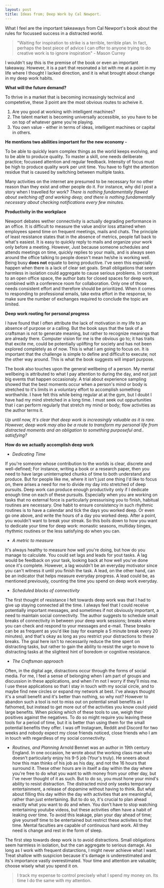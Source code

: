 ```yaml
---
layout: post
title: Ideas from; Deep Work by Cal Newport.
---
```


What I feel are the important takeaways from Cal Newport's book about the rules for focussed success in a distracted world.

> "Waiting for inspiration to strike is a terrible, terrible plan. In fact, perhaps the best piece of advice I can offer to anyone trying to do creative work is to ignore inspiration" - Mason Currey

I wouldn't say this is the premise of the book or even an important takeaway. However, it is a part that resonated a lot with me at a point in my life where I thought I lacked direction, and it is what brought about change in my deep work habits.

**What will the future demand?**

To thrive in a market that is becoming increasingly technical and competetive, these 3 point are the most obvious routes to acheive it.
1. Are you good at working with intelligent machines?
2. The talent market is becoming universally accessible, so you have to be on top of whatever game you're playing.
3. You own value - either in terms of ideas, intelligent machines or capital in others.

**He mentions two abilities important for the new economy -**

To be able to quickly learn complex things as the world keeps evolving, and to be able to produce quality.
To master a skill, one needs deliberate practice; focussed attention and regular feedback. Intensity of focus must be high to produce quality work per unit time. You have to fight the attention residue that is caused by switching between multiple tasks.

Many activities on the internet are presumed to be necessary for no other reason than they exist and other people do it. For instance, why did I post a story when I travelled for work? *There is nothing fundamentally flawed about switching off and working deep; and there is nothing fundamentally necessary about checking notifications every few minutes.*

**Productivity in the workplace**

Newport debates wether connectivity is actually degrading performance in an office. It is difficult to measure the value and/or loss attained when employees spend time on frequent meetings, mails and chats. The principle of least resistance states that in the absence of metrics, people fall back to what's easiest. It is easy to quickly reply to mails and organize your work only before a meeting. However, Just because someone schedules and attends meetings on time, quickly replies to your mails, and is always seen around the office talking to people doesn't mean he/she is working well. Being busy **does not** equate to being productive. I've seen this especially happen when there is a lack of clear set goals. Small obligations that seem harmless in isolation could aggregate to cause serious problems. In contrast to an open office space, the author bats for closed spaces for deep work, combined with a conference room for collaboration. Only one of those needs consistent effort and therefore should be prioritized. When it comes to responding to professional emails, take extra effort in the response, to make sure the number of exchanges required to conclude the topic are limited.


**Deep work rooting for personal progress** 

I have found that I often attribute the lack of motivation in my life to an absence of purpose or a calling. But the book says that the task of a craftsman is not to generate meaning, but rather to recognize meanings that are already there. Computer vision for me is the obvious go to; it has traits that excite me, could be potentially uplifting for society and has not been explored completely as of now. This is what I am going to focus on. It is important that the challenge is simple to define and difficult to execute; not the other way around. This is what the book suggests will impart purpose. 

The book also touches upon the general wellbeing of a person. My mental wellbeing is attributed to what I pay attention to during the day, and not just big events that happen occasionaly. A trial about experience sampling showed that the best moments occur when a person's mind or body is stretched to it's limits in a voluntary effort to accomplish something worthwhile. I have felt this while being regular at at the gym, but I doubt I have had my mind stretched in a long time. I must seek out oppurtunities that i can perform regularly that stretch my mind or body; flow activities as the author terms it.

*Up until now, It's clear that deep work is increasingly valuable as it is rare. However, deep work may also be a route to transform my personal life from distracted moments and an obligation to something purposeful and.. satisfying?*

**How do we actually accomplish deep work**

- *Dedicating Time*

If you're someone whose contribution to the worlds is clear, discrete and well-defined; For instance, writing a book or a research paper, then you need to have large uninterrupted chunks of time to both understand and produce.
But for people like me, where it isn't just one thing I'd like to focus on, there arises a need for me to divide my day into stretched of deep pursuits. Deep work can produce enough productivity only if I dedicate enough time on each of these pursuits. Especially when you are working on tasks that no external force is particularly pressurising you to finish, habitual routines are necessary. One habit to ensure consistency in such rhythmic routines is to have a calendar and tick the days you worked deep. Or even go one above, and write the hours of a day you worked deep. After a point, you wouldn't want to break your streak.
So this boils down to how you want to dedicate your time for deep work: monastic seasons, multiday binges, rhythmic routines or the less satisfying do when you can.

- *A metric to measure*

It's always healthy to measure how well you're doing, but how do you manage to calculate. You could set lags and leads for yout tasks. A lag would be feedback on your task, looking back at how well you've done once it's complete. However, a lag wouldn't be an everyday motivator since you can't witness it until you finish the task. A lead, on the other hand, can be an indicator that helps measure everyday progress. A lead could be, as mentioned previously, counting the time you spend on deep work everyday.

- *Scheduled blocks of connectivity*

The first thought of resistance I felt towards deep work was that I had to give up staying connected all the time. I always feel that I could receive potentially important messages, and sometimes if not obviously important, a need to maintain social connectivity. The author suggests to schedule small breaks of connectivity in between your deep work sessions; breaks where you can check and respond to your messages and e-mail. These breaks can be as frequent as you'd like (say for example a 5 minute break every 20 minutes), and that's okay as long as you restrict your distractions to these breaks. The goal here isn't to necessarily reduce the time spent on distracting tasks, but rather to gain the ability to resist the urge to move to distracting tasks at the slightest hint of boredom or cognitive resistance.

- *The Craftsman approach*

Often, in the digital age, distractions occur through the forms of social media. For me, I feel a sense of belonging when I am part of groups and discussion in these applications, and when I'm not I worry if they'll miss me. I use these applications so that I stay in touch with my social circle, and to maybe find new circles or expand my network at best. I've always thought it's a small benefit and it's better than nothing, so why not? However to abandon such a tool is not to miss out on potential small benefits as I fathomed, but instead to get more out of the activities you know could yield large benefits. When picking which of these tools to use, weigh their positives against the negatives. To do so might require you leaving these tools for a period of time, but it is better than using them for the small potential benefits they offer. I was off Instagram, Reddit and Discord for two weeks and nobody expect my close friends noticed, close friends who I am in touch with regardless of my social connectivity.

- *Routines, and Planning*
Arnold Bennet was an author in 19th century England. In one occasion, he wrote about the working class man who doesn't particularly enjoy his 9-5 job (Your's truly). He sneers about how this man thinks of his job as his day, and not the 16 hours that surround it. These other hours are in itself a day within the day where you're free to do what you want to with money from your other day, but I've never thought of it as such. But to do so, you must hone your mind's ability to resist distraction. The distracted mind only seeks temporary entertainment, a release of dopamine without having to think. But what about filling this day within the day with activities that are meaningful, rather than just entertaining.  But to do so, it's crucial to plan ahead exactly what you want to do and when. You don't have to stop watching entertaining youtube videos, but these activities often have a habit of leaking over time. To avoid this leakage, plan your day ahead of time; give yourself time to be entertained but restrict these activites to that time. Mental faculties are capable of continuous hard work. All they need is change and rest in the form of sleep.

The first step towards deep work is to avoid distractions. Small obligations seem harmless in isolation, but the can aggregate to serious damage. As long as I work with frequent distarctions, I might never achieve what I want. Treat shallow with suspicion because it's damage is underestimated and its's importance vastly overestimated. Your time and attention are valuable; choose wisely what you spend it on.

> I track my expense to control precisely what I spend my money on. Its time I do the same with my attention.